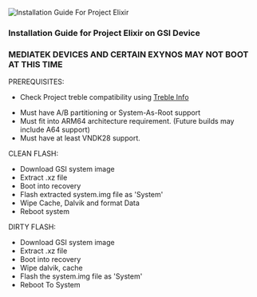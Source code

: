 ![Installation Guide For Project Elixir](https://i.imgur.com/3UmK6nS.png "Installation")

### Installation Guide for Project Elixir on GSI Device

### MEDIATEK DEVICES AND CERTAIN EXYNOS MAY NOT BOOT AT THIS TIME

PREREQUISITES:
* Check Project treble compatibility using [Treble Info](https://play.google.com/store/apps/details?id=tk.hack5.treblecheck)
- Must have A/B partitioning or System-As-Root support
- Must fit into ARM64 architecture requirement. (Future builds may include A64 support)
- Must have at least VNDK28 support.

CLEAN FLASH:
- Download GSI system image
- Extract .xz file
- Boot into recovery
- Flash extracted system.img file as 'System'
- Wipe Cache, Dalvik and format Data
- Reboot system

DIRTY FLASH:
- Download GSI system image
- Extract .xz file
- Boot into recovery
- Wipe dalvik, cache
- Flash the system.img file as 'System'
- Reboot To System
